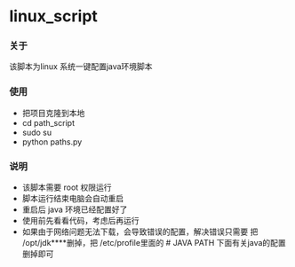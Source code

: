 # linux_script
### 关于
该脚本为linux 系统一键配置java环境脚本

### 使用
* 把项目克隆到本地
* cd path_script
* sudo su
* python paths.py

### 说明
* 该脚本需要 root 权限运行
* 脚本运行结束电脑会自动重启
* 重启后 java 环境已经配置好了
* 使用前先看看代码，考虑后再运行
* 如果由于网络问题无法下载，会导致错误的配置，解决错误只需要 把 /opt/jdk****删掉，把 /etc/profile里面的 # JAVA PATH 下面有关java的配置删掉即可
